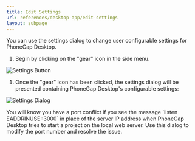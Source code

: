 ```yaml
---
title: Edit Settings
url: references/desktop-app/edit-settings
layout: subpage
---
```


You can use the settings dialog to change user configurable settings for PhoneGap Desktop.

1. Begin by clicking on the "gear" icon in the side menu.

  ![Settings Button](/images/docs-settings-button.png)

1. Once the "gear" icon has been clicked, the settings dialog will be presented containing PhoneGap Desktop's configurable settings:

  ![Settings Dialog](/images/docs-settings-dialog.png)

<div class="alert--warning">You will know you have a port conflict if you see the message `listen EADDRINUSE::3000` in place of the server IP address when PhoneGap Desktop tries to start a project on the local web server. Use this dialog to modify the port number and resolve the issue.  </div>
